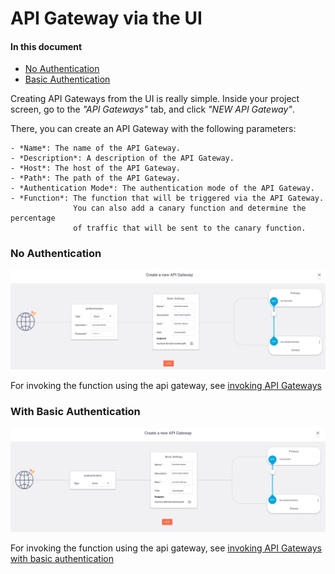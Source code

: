 # API Gateway via the UI

#### In this document

- [No Authentication](#none-auth)
- [Basic Authentication](#basic-auth)

Creating API Gateways from the UI is really simple.
Inside your project screen, go to the *"API Gateways"* tab, and click *"NEW API Gateway"*.

There, you can create an API Gateway with the following parameters:

    - *Name*: The name of the API Gateway.
    - *Description*: A description of the API Gateway.
    - *Host*: The host of the API Gateway.
    - *Path*: The path of the API Gateway.
    - *Authentication Mode*: The authentication mode of the API Gateway.
    - *Function*: The function that will be triggered via the API Gateway. 
                  You can also add a canary function and determine the percentage 
                  of traffic that will be sent to the canary function.

<a id="none-auth"></a>
### No Authentication

![api-gateway](/docs/assets/images/api-gateway-ui.png)

For invoking the function using the api gateway, see [invoking API Gateways](/docs/references/api-gateway/http.md#invoke-none)

<a id="basic-auth"></a>
### With Basic Authentication

![api-gateway-basic-auth](/docs/assets/images/api-gateway-ui-basic-auth.png)

For invoking the function using the api gateway, see [invoking API Gateways with basic authentication](/docs/references/api-gateway/http.md#invoke-basic)